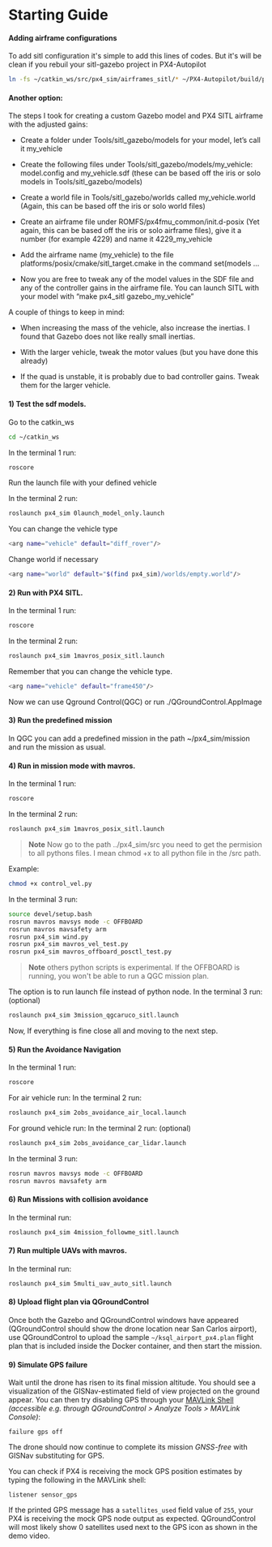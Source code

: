 # Starting Guide

#### Adding airframe configurations

To add sitl configuration it's simple to add this lines of codes. But it's will be clean if you rebuil your sitl-gazebo project in PX4-Autopilot

```bash
ln -fs ~/catkin_ws/src/px4_sim/airframes_sitl/* ~/PX4-Autopilot/build/px4_sitl_default/etc/init.d-posix/airframes/
```
#### Another option:

The steps I took for creating a custom Gazebo model and PX4 SITL airframe with the adjusted gains:

- Create a folder under Tools/sitl_gazebo/models for your model, let’s call it my_vehicle

- Create the following files under Tools/sitl_gazebo/models/my_vehicle: model.config and my_vehicle.sdf (these can be based off the iris or solo models in Tools/sitl_gazebo/models)

- Create a world file in Tools/sitl_gazebo/worlds called my_vehicle.world (Again, this can be based off the iris or solo world files)

- Create an airframe file under ROMFS/px4fmu_common/init.d-posix (Yet again, this can be based off the iris or solo airframe files), give it a number (for example 4229) and name it 4229_my_vehicle

- Add the airframe name (my_vehicle) to the file platforms/posix/cmake/sitl_target.cmake in the command set(models …

- Now you are free to tweak any of the model values in the SDF file and any of the controller gains in the airframe file.
You can launch SITL with your model with “make px4_sitl gazebo_my_vehicle”



A couple of things to keep in mind:

- When increasing the mass of the vehicle, also increase the inertias. I found that Gazebo does not like really small inertias.

- With the larger vehicle, tweak the motor values (but you have done this already)

- If the quad is unstable, it is probably due to bad controller gains. Tweak them for the larger vehicle.


#### 1) Test the sdf models.

Go to the catkin_ws
```bash
cd ~/catkin_ws
```
In the terminal 1 run:
```bash
roscore
```
Run the launch file with your defined vehicle

In the terminal 2 run:
```bash
roslaunch px4_sim 0launch_model_only.launch
```
You can change the vehicle type 
```bash
<arg name="vehicle" default="diff_rover"/>
```
Change world if necessary
```bash
<arg name="world" default="$(find px4_sim)/worlds/empty.world"/>
```

#### 2) Run with PX4 SITL.
In the terminal 1 run:
```bash
roscore
```
In the terminal 2 run:
```bash
roslaunch px4_sim 1mavros_posix_sitl.launch
```

Remember that you can change the vehicle type.
```bash
<arg name="vehicle" default="frame450"/>
```
Now we can use Qground Control(QGC) or run ./QGroundControl.AppImage

#### 3) Run the predefined mission

In QGC you can add a predefined mission in the path ~/px4_sim/mission and run the mission as usual.

#### 4) Run in mission mode with mavros.
In the terminal 1 run:
```bash
roscore
```
In the terminal 2 run:
```bash
roslaunch px4_sim 1mavros_posix_sitl.launch
```
> **Note** Now go to the path ../px4_sim/src you need to get the permision to all pythons files. I mean chmod +x to all python file in the /src path.

Example: 
```bash
chmod +x control_vel.py
```

In the terminal 3 run:
```bash
source devel/setup.bash
rosrun mavros mavsys mode -c OFFBOARD
rosrun mavros mavsafety arm
rosrun px4_sim wind.py
rosrun px4_sim mavros_vel_test.py
rosrun px4_sim mavros_offboard_posctl_test.py
```
> **Note**  others python scripts is experimental. If the OFFBOARD is running, you won't be able to run a QGC mission plan.

The option is to run launch file instead of python node.
In the terminal 3 run: (optional)
```bash
roslaunch px4_sim 3mission_qgcaruco_sitl.launch
```
Now, If everything is fine close all and moving to the next step.

#### 5) Run the Avoidance Navigation
In the terminal 1 run:
```bash
roscore
```
For air vehicle run:
In the terminal 2 run:
```bash
roslaunch px4_sim 2obs_avoidance_air_local.launch
```

For ground vehicle run:
In the terminal 2 run: (optional)
```bash
roslaunch px4_sim 2obs_avoidance_car_lidar.launch
```
In the terminal 3 run:
```bash
rosrun mavros mavsys mode -c OFFBOARD
rosrun mavros mavsafety arm
```

#### 6) Run Missions with collision avoidance
In the terminal run:
```bash
roslaunch px4_sim 4mission_followme_sitl.launch
```
    
#### 7) Run multiple UAVs with mavros.
In the terminal run:
```bash
roslaunch px4_sim 5multi_uav_auto_sitl.launch
```

#### 8) Upload flight plan via QGroundControl

Once both the Gazebo and QGroundControl windows have appeared (QGroundControl should show the drone location near San
Carlos airport), use QGroundControl to upload the sample `~/ksql_airport_px4.plan` flight plan that is included inside the
Docker container, and then start the mission.

#### 9) Simulate GPS failure

Wait until the drone has risen to its final mission altitude. You should see a visualization of the GISNav-estimated
field of view projected on the ground appear. You can then try disabling GPS through your [MAVLink Shell][5]
*(accessible e.g. through QGroundControl > Analyze Tools > MAVLink Console)*:

```
failure gps off
```

The drone should now continue to complete its mission *GNSS-free* with GISNav substituting for GPS.

You can check if PX4 is receiving the mock GPS position estimates by typing the following in the MAVLink shell:

```
listener sensor_gps
```

If the printed GPS message has a `satellites_used` field value of `255`, your PX4 is receiving the mock GPS node output
as expected. QGroundControl will most likely show 0 satellites used next to the GPS icon as shown in the demo video.

[5]: https://docs.px4.io/main/en/debug/mavlink_shell.html#qgroundcontrol
